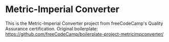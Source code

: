 # Metric-Imperial Converter

This is the Metric-Imperial Converter project from freeCodeCamp's Quality Assurance certification.
Original boilerplate: https://github.com/freeCodeCamp/boilerplate-project-metricimpconverter/